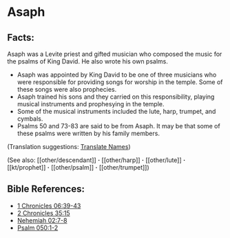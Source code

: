 # Asaph #

## Facts: ##

Asaph was a Levite priest and gifted musician who composed the music for the psalms of King David. He also wrote his own psalms.

* Asaph was appointed by King David to be one of three musicians who were responsible for providing songs for worship in the temple. Some of these songs were also prophecies.
* Asaph trained his sons and they carried on this responsibility, playing musical instruments and prophesying in the temple.
* Some of the musical instruments included the lute, harp, trumpet, and cymbals.
* Psalms 50 and 73-83 are said to be from Asaph. It may be that some of these psalms were written by his family members.

(Translation suggestions: [Translate Names](en/ta-vol1/translate/man/translate-names))

(See also: [[other/descendant]] **·** [[other/harp]] **·** [[other/lute]] **·** [[kt/prophet]] **·** [[other/psalm]] **·** [[other/trumpet]])

## Bible References: ##

* [1 Chronicles 06:39-43](en/tn/1ch/help/06/39)
* [2 Chronicles 35:15](en/tn/2ch/help/35/15)
* [Nehemiah 02:7-8](en/tn/neh/help/02/07)
* [Psalm 050:1-2](en/tn/psa/help/50/01)